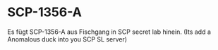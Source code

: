 # SCP-1356-A
Es fügt SCP-1356-A aus Fischgang in SCP secret lab hinein. (Its add a Anomalous duck into you SCP SL server)
